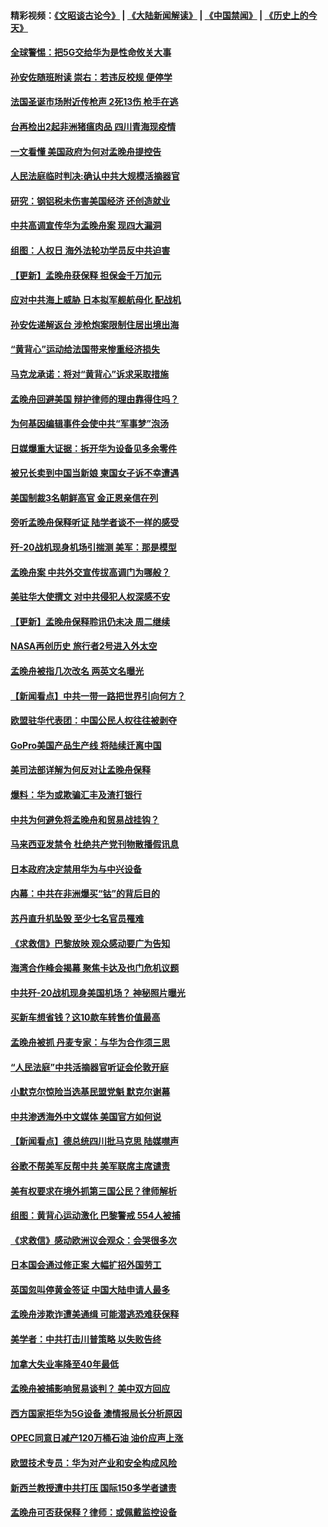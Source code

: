 #### 精彩视频：[《文昭谈古论今》](https://github.com/gfw-breaker/wenzhao/blob/master/README.md?t=12121831) | [《大陆新闻解读》](https://github.com/gfw-breaker/ntdtv-comedy/blob/master/README.md?t=12121831) | [《中国禁闻》](https://github.com/gfw-breaker/ntdtv-news/blob/master/README.md?t=12121831) | [《历史上的今天》](https://github.com/gfw-breaker/today-in-history/blob/master/README.md?t=12121831) 

#### [全球警惕：把5G交给华为是性命攸关大事](../pages/nsc418/n10906129.md?t=12121831) 

#### [孙安佐随班附读 崇右：若违反校规 便停学](../pages/nsc418/n10906519.md?t=12121831) 

#### [法国圣诞市场附近传枪声 2死13伤 枪手在逃](../pages/nsc418/n10906474.md?t=12121831) 

#### [台再检出2起非洲猪瘟肉品 四川青海现疫情](../pages/nsc418/n10905719.md?t=12121831) 

#### [一文看懂 美国政府为何对孟晚舟提控告](../pages/nsc418/n10904250.md?t=12121831) 

#### [人民法庭临时判决:确认中共大规模活摘器官](../pages/nsc418/n10905079.md?t=12121831) 

#### [研究：钢铝税未伤害美国经济 还创造就业](../pages/nsc418/n10904853.md?t=12121831) 

#### [中共高调宣传华为孟晚舟案 现四大漏洞](../pages/nsc418/n10904788.md?t=12121831) 

#### [组图：人权日 海外法轮功学员反中共迫害](../pages/nsc418/n10903703.md?t=12121831) 

#### [【更新】孟晚舟获保释 担保金千万加元](../pages/nsc418/n10904401.md?t=12121831) 

#### [应对中共海上威胁 日本拟军舰航母化 配战机](../pages/nsc418/n10904429.md?t=12121831) 

#### [孙安佐递解返台 涉枪炮案限制住居出境出海](../pages/nsc418/n10904508.md?t=12121831) 

#### [“黄背心”运动给法国带来惨重经济损失](../pages/nsc418/n10904100.md?t=12121831) 

#### [马克龙承诺：将对“黄背心”诉求采取措施](../pages/nsc418/n10904057.md?t=12121831) 

#### [孟晚舟回避美国 辩护律师的理由靠得住吗？](../pages/nsc418/n10903337.md?t=12121831) 

#### [为何基因编辑事件会使中共“军事梦”泡汤](../pages/nsc418/n10901955.md?t=12121831) 

#### [日媒爆重大证据：拆开华为设备见多余零件](../pages/nsc418/n10903419.md?t=12121831) 

#### [被兄长卖到中国当新娘 柬国女子诉不幸遭遇](../pages/nsc418/n10903571.md?t=12121831) 

#### [美国制裁3名朝鲜高官 金正恩亲信在列](../pages/nsc418/n10903139.md?t=12121831) 

#### [旁听孟晚舟保释听证 陆学者谈不一样的感受](../pages/nsc418/n10903199.md?t=12121831) 

#### [歼-20战机现身机场引揣测 美军：那是模型](../pages/nsc418/n10903152.md?t=12121831) 

#### [孟晚舟案 中共外交宣传拔高调门为哪般？](../pages/nsc418/n10902536.md?t=12121831) 

#### [美驻华大使撰文 对中共侵犯人权深感不安](../pages/nsc418/n10902576.md?t=12121831) 

#### [【更新】孟晚舟保释聆讯仍未决 周二继续](../pages/nsc418/n10902280.md?t=12121831) 

#### [NASA再创历史 旅行者2号进入外太空](../pages/nsc418/n10902186.md?t=12121831) 

#### [孟晚舟被指几次改名 两英文名曝光](../pages/nsc418/n10902460.md?t=12121831) 

#### [【新闻看点】中共一带一路把世界引向何方？](../pages/nsc418/n10902174.md?t=12121831) 

#### [欧盟驻华代表团：中国公民人权往往被剥夺](../pages/nsc418/n10902220.md?t=12121831) 

#### [GoPro美国产品生产线 将陆续迁离中国](../pages/nsc418/n10902041.md?t=12121831) 

#### [美司法部详解为何反对让孟晚舟保释](../pages/nsc418/n10902113.md?t=12121831) 

#### [爆料：华为或欺骗汇丰及渣打银行](../pages/nsc418/n10902104.md?t=12121831) 

#### [中共为何避免将孟晚舟和贸易战挂钩？](../pages/nsc418/n10901942.md?t=12121831) 

#### [马来西亚发禁令 杜绝共产党刊物散播假讯息](../pages/nsc418/n10901784.md?t=12121831) 

#### [日本政府决定禁用华为与中兴设备](../pages/nsc418/n10901481.md?t=12121831) 

#### [内幕：中共在非洲爆买“钴”的背后目的](../pages/nsc418/n10898949.md?t=12121831) 

#### [苏丹直升机坠毁 至少七名官员罹难](../pages/nsc418/n10900117.md?t=12121831) 

#### [《求救信》巴黎放映 观众感动要广为告知](../pages/nsc418/n10900019.md?t=12121831) 

#### [海湾合作峰会揭幕 聚焦卡达及也门危机议题](../pages/nsc418/n10899688.md?t=12121831) 

#### [中共歼-20战机现身美国机场？ 神秘照片曝光](../pages/nsc418/n10899663.md?t=12121831) 

#### [买新车想省钱？这10款车转售价值最高](../pages/nsc418/n10898117.md?t=12121831) 

#### [孟晚舟被抓 丹麦专家：与华为合作须三思](../pages/nsc418/n10899564.md?t=12121831) 

#### [“人民法庭”中共活摘器官听证会伦敦开庭](../pages/nsc418/n10899563.md?t=12121831) 

#### [小默克尔惊险当选基民盟党魁 默克尔谢幕](../pages/nsc418/n10899491.md?t=12121831) 

#### [中共渗透海外中文媒体 美国官方如何说](../pages/nsc418/n10893253.md?t=12121831) 

#### [【新闻看点】德总统四川批马克思 陆媒噤声](../pages/nsc418/n10899297.md?t=12121831) 

#### [谷歌不帮美军反帮中共 美军联席主席谴责](../pages/nsc418/n10899167.md?t=12121831) 

#### [美有权要求在境外抓第三国公民？律师解析](../pages/nsc418/n10899107.md?t=12121831) 

#### [组图：黄背心运动激化 巴黎警戒 554人被捕](../pages/nsc418/n10899057.md?t=12121831) 

#### [《求救信》感动欧洲议会观众：会哭很多次](../pages/nsc418/n10897982.md?t=12121831) 

#### [日本国会通过修正案 大幅扩招外国劳工](../pages/nsc418/n10898708.md?t=12121831) 

#### [英国忽叫停黄金签证 中国大陆申请人最多](../pages/nsc418/n10898953.md?t=12121831) 

#### [孟晚舟涉欺诈遭美通缉 可能潜逃恐难获保释](../pages/nsc418/n10898102.md?t=12121831) 

#### [美学者：中共打击川普策略 以失败告终](../pages/nsc418/n10897887.md?t=12121831) 

#### [加拿大失业率降至40年最低](../pages/nsc418/n10898188.md?t=12121831) 

#### [孟晚舟被捕影响贸易谈判？ 美中双方回应](../pages/nsc418/n10897913.md?t=12121831) 

#### [西方国家拒华为5G设备 澳情报局长分析原因](../pages/nsc418/n10897478.md?t=12121831) 

#### [OPEC同意日减产120万桶石油 油价应声上涨](../pages/nsc418/n10897630.md?t=12121831) 

#### [欧盟技术专员：华为对产业和安全构成风险](../pages/nsc418/n10897566.md?t=12121831) 

#### [新西兰教授遭中共打压 国际150多学者谴责](../pages/nsc418/n10897483.md?t=12121831) 

#### [孟晚舟可否获保释？律师：或佩戴监控设备](../pages/nsc418/n10897512.md?t=12121831) 

